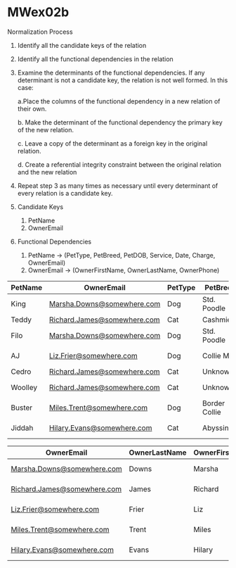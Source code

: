 # MWex02b
Normalization Process
1. Identify all the candidate keys of the relation
2. Identify all the functional dependencies in the relation
3. Examine the determinants of the functional dependencies. If any determinant is not a candidate key, the relation is not well formed. In this case:
    
    a.Place the columns of the functional dependency in a new relation of their own.
    
    b. Make the determinant of the functional dependency the primary key of the new relation.
    
    c. Leave a copy of the determinant as a foreign key in the original relation.
    
    d. Create a referential integrity constraint between the original relation and the new relation
4. Repeat step 3 as many times as necessary until every determinant of every relation is a candidate key. 

1. Candidate Keys
    1. PetName
    1. OwnerEmail
2. Functional Dependencies
    1. PetName -> (PetType, PetBreed, PetDOB, Service, Date, Charge, OwnerEmail)
    1. OwnerEmail -> (OwnerFirstName, OwnerLastName, OwnerPhone)
    
PetName | OwnerEmail | PetType | PetBreed | PetDOB | Service | Date | Charge
---------- | ------- | ------- | -------- | ------ | ------- | ---- | ------
King | Marsha.Downs@somewhere.com | Dog | Std. Poodle | 02/27/14 | Ear Infection | 08/17/16 | $65 
Teddy |Richard.James@somewhere.com |  Cat | Cashmier | 02/01/13 | Nail Clip | 09/05/16 | $27.5 
Filo |Marsha.Downs@somewhere.com |  Dog | Std. Poodle | 07/17/15 | ------- | ----- | ------ 
AJ |Liz.Frier@somewhere.com |  Dog | Collie Mix | 05/05/15 | One Year Shots | 05/05/16 | $42.5
Cedro |Richard.James@somewhere.com |  Cat | Unknown | 06/06/12 | Nail Clip | 09/05/16 | $27.5
Woolley |Richard.James@somewhere.com |  Cat | Unknown | Unknown | Skin Infection | 10/03/16 | $35
Buster | Miles.Trent@somewhere.com | Dog | Border Collie | Laceration Repair | 10/05/16 | $127
Jiddah | Hilary.Evans@somewhere.com | Cat | Abyssinian | 07/01/08 | Booster Shots | 11/04/16 | $111

OwnerEmail | OwnerLastName | OwnerFirstName | OwnerPhone 
---------- | ------------- | -------------- | ---------- 
Marsha.Downs@somewhere.com | Downs | Marsha | 201-823-5467 
Richard.James@somewhere.com | James | Richard | 201-735-9812 
Liz.Frier@somewhere.com | Frier | Liz | 201-823-6578 
Miles.Trent@somewhere.com | Trent | Miles | 201-634-7865 
Hilary.Evans@somewhere.com | Evans | Hilary | 201-634-2345 
